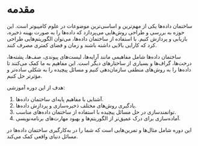 # مقدمه

ساختمان داده‌ها یکی از مهم‌ترین و اساسی‌ترین موضوعات در علوم کامپیوتر است. این حوزه به بررسی و طراحی روش‌هایی می‌پردازد که داده‌ها را به صورت بهینه ذخیره، بازیابی و پردازش کنیم. با استفاده از ساختمان داده‌ها، می‌توان الگوریتم‌هایی طراحی کرد که کارایی بالایی داشته باشند و زمان و فضای کمتری مصرف کنند.

ساختمان داده‌ها شامل مفاهیمی مانند آرایه‌ها، لیست‌های پیوندی، صف‌ها، پشته‌ها، درخت‌ها، گراف‌ها و بسیاری از ساختارهای دیگر است. این مفاهیم به ما کمک می‌کنند تا داده‌ها را به روش‌های منطقی سازمان‌دهی کنیم و مسائل پیچیده را به شکلی ساده‌تر و مؤثرتر حل کنیم.

هدف از این دوره آموزشی:
1. آشنایی با مفاهیم پایه‌ای ساختمان داده‌ها.
2. یادگیری روش‌های مختلف ذخیره‌سازی و پردازش داده‌ها.
3. توانمندسازی در حل مسائل پیچیده با استفاده از ساختمان داده‌های مناسب.
4. آماده‌سازی برای درک عمیق‌تر از الگوریتم‌ها و بهبود مهارت‌های برنامه‌نویسی.

این دوره شامل مثال‌ها و تمرین‌هایی است که شما را در به‌کارگیری ساختمان داده‌ها در مسائل دنیای واقعی کمک می‌کند.
